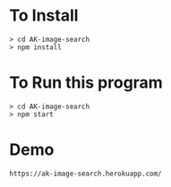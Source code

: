# To Install

    > cd AK-image-search
    > npm install


# To Run this program

	> cd AK-image-search
	> npm start

# Demo

    https://ak-image-search.herokuapp.com/
